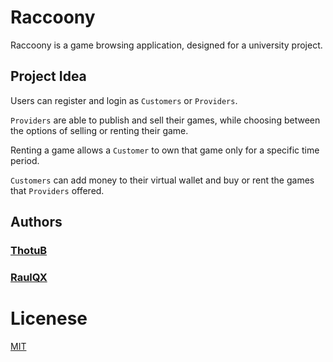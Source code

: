 # Raccoony

Raccoony is a game browsing application, designed for a university project.

## Project Idea

Users can register and login as
``Customers`` or ``Providers``.

``Providers`` are able to publish and sell their games, while choosing between the options
of selling or renting their game.

Renting a game allows a ``Customer`` to own that game only for a specific time period.

``Customers`` can add money to their virtual wallet and buy or rent the games that ``Providers`` offered.

## Authors

### [ThotuB](https://github.com/ThotuB)
### [RaulQX](https://github.com/RaulQX)

# Licenese
 [MIT](https://choosealicense.com/licenses/mit/)
